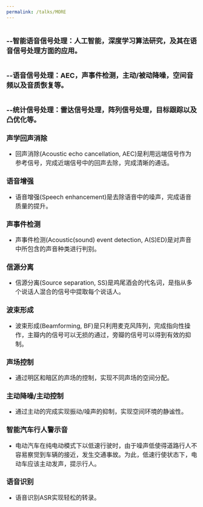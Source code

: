 ```yaml
---
permalink: /talks/MORE
---
```



# <font size=4> --智能语音信号处理：人工智能，深度学习算法研究，及其在语音信号处理方面的应用。</font>
# <font size=4> --语音信号处理：AEC，声事件检测，主动/被动降噪，空间音频以及音质恢复等。</font>
# <font size=4> --统计信号处理：雷达信号处理，阵列信号处理，目标跟踪以及凸优化等。</font>


### <font size=4> 声学回声消除 </font>
- <font size=3> 回声消除(Acoustic echo cancellation, AEC)是利用远端信号作为参考信号，完成近端信号中的回声去除，完成清晰的通话。</font>

### <font size=4> 语音增强  </font>
- <font size=3> 语音增强(Speech enhancement)是去除语音中的噪声，完成语音质量的提升。</font>
  
### <font size=4> 声事件检测</font>
- <font size=3> 声事件检测(Acoustic(sound) event detection, A(S)ED)是对声音中所包含的声音种类进行判别。 </font>
 
### <font size=4> 信源分离</font>
- <font size=3> 信源分离(Source separation, SS)是鸡尾酒会的代名词，是指从多个说话人混合的信号中提取每个说话人。 </font>

### <font size=4> 波束形成</font>
- <font size=3> 波束形成(Beamforming, BF)是只利用麦克风阵列，完成指向性操作，主瓣内的信号可以无损的通过，旁瓣的信号可以得到有效的抑制。 </font>

### <font size=4> 声场控制</font>
- <font size=3> 通过明区和暗区的声场的控制，实现不同声场的空间分配。</font>

### <font size=4> 主动降噪/主动控制</font>
- <font size=3> 通过主动的完成实现振动/噪声的抑制，实现空间环境的静谧性。</font>

### <font size=4> 智能汽车行人警示音</font>
- <font size=3> 电动汽车在纯电动模式下以低速行驶时，由于噪声低使得道路行人不容易察觉到车辆的接近，发生交通事故。为此，低速行使状态下，电动车应该主动发声，提示行人。</font>

### <font size=4> 语音识别</font>
- <font size=3> 语音识别ASR实现轻松的转录。</font>
